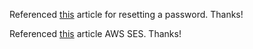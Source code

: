 Referenced [this](https://dev.to/anthonyamaro15/how-to-implement-reset-password-functionality-with-node-postgresql-knex-n8a) article for resetting a password. Thanks!

Referenced [this](https://attacomsian.com/blog/amazon-ses-integration-nodejs) article AWS SES. Thanks!
